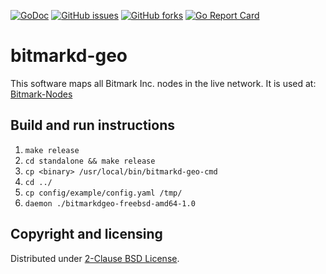 [![GoDoc](https://godoc.org/github.com/bitmark-inc/bitmarkd-geo/plugins?status.svg)](https://godoc.org/github.com/bitmark-inc/bitmarkd-geo/)
[![GitHub issues](https://img.shields.io/github/issues/bitmark-inc/bitmarkd-geo.svg)](https://github.com/bitmark-inc/bitmarkd-geo/issues)
[![GitHub forks](https://img.shields.io/github/forks/bitmark-inc/bitmarkd-geo.svg)](https://github.com/bitmark-inc/bitmarkd-geo/network)
[![Go Report Card](https://goreportcard.com/badge/github.com/bitmark-inc/bitmarkd-geo)](https://goreportcard.com/report/github.com/bitmark-inc/bitmarkd-geo)

bitmarkd-geo
================
This software maps all Bitmark Inc. nodes in the live network.
It is used at: [Bitmark-Nodes](https://nodes.bitmark.com)

## Build and run instructions
1) `make release`
2) `cd standalone && make release`
3) `cp <binary> /usr/local/bin/bitmarkd-geo-cmd`
4) `cd ../`
5) `cp config/example/config.yaml /tmp/`
6) `daemon ./bitmarkdgeo-freebsd-amd64-1.0`

## Copyright and licensing
Distributed under [2-Clause BSD License](https://github.com/araujobsd/aws-icinga2-generator/blob/master/LICENSE).
